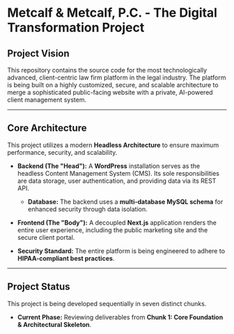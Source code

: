# Metcalf & Metcalf, P.C. - The Digital Transformation Project

## Project Vision

This repository contains the source code for the most technologically advanced, client-centric law firm platform in the legal industry. The platform is being built on a highly customized, secure, and scalable architecture to merge a sophisticated public-facing website with a private, AI-powered client management system.

---

## Core Architecture

This project utilizes a modern **Headless Architecture** to ensure maximum performance, security, and scalability.

*   **Backend (The "Head"):** A **WordPress** installation serves as the headless Content Management System (CMS). Its sole responsibilities are data storage, user authentication, and providing data via its REST API.
    *   **Database:** The backend uses a **multi-database MySQL schema** for enhanced security through data isolation.

*   **Frontend (The "Body"):** A decoupled **Next.js** application renders the entire user experience, including the public marketing site and the secure client portal.

*   **Security Standard:** The entire platform is being engineered to adhere to **HIPAA-compliant best practices**.

---

## Project Status

This project is being developed sequentially in seven distinct chunks.

*   **Current Phase:** Reviewing deliverables from **Chunk 1: Core Foundation & Architectural Skeleton**.
